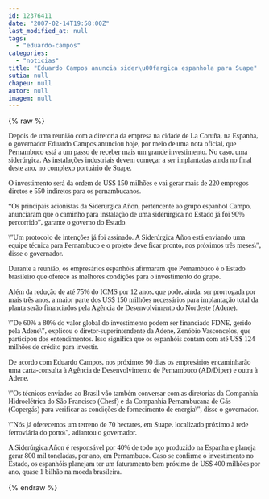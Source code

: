 ```yaml
---
id: 12376411
date: "2007-02-14T19:58:00Z"
last_modified_at: null
tags:
  - "eduardo-campos"
categories:
  - "noticias"
title: "Eduardo Campos anuncia sider\u00fargica espanhola para Suape"
sutia: null
chapeu: null
autor: null
imagem: null
---
```

{% raw %}
<p><P><FONT face=Verdana>Depois de uma reunião com a diretoria da empresa na cidade de La Coruña, na Espanha, o governador Eduardo Campos anunciou hoje, por meio de uma nota oficial, que Pernambuco está a um passo de receber mais um grande investimento. No caso, uma siderúrgica. As instalações industriais devem começar a ser implantadas ainda no final deste ano, no complexo portuário de Suape. </FONT></P></p>
<p><P><FONT face=Verdana>O investimento será da ordem de US$ 150 milhões e vai gerar mais de 220 empregos diretos e 550 indiretos para os pernambucanos. </FONT></P></p>
<p><P><FONT face=Verdana>“Os principais acionistas da Siderúrgica Añon, pertencente ao grupo espanhol Campo, anunciaram que o caminho para instalação de uma siderúrgica no Estado já foi 90% percorrido”, garante o governo do Estado. </FONT></P></p>
<p><P><FONT face=Verdana>\"Um protocolo de intenções já foi assinado. A Siderúrgica Añon está enviando uma equipe técnica para Pernambuco e o projeto deve ficar pronto, nos próximos três meses\", disse o governador. </FONT></P></p>
<p><P><FONT face=Verdana>Durante a reunião, os empresários espanhóis afirmaram que Pernambuco é o Estado brasileiro que oferece as melhores condições para o investimento do grupo.</FONT></P></p>
<p><P><FONT face=Verdana>Além da redução de até 75% do ICMS por 12 anos, que pode, ainda, ser prorrogada por mais três anos, a maior parte dos US$ 150 milhões necessários para implantação total da planta serão financiados pela Agência de Desenvolvimento do Nordeste (Adene). </FONT></P></p>
<p><P><FONT face=Verdana>\"De 60% a 80% do valor global do investimento podem ser financiado FDNE, gerido pela Adene\", explicou o diretor-superintendente da Adene, Zenóbio Vasconcelos, que participou dos entendimentos. Isso significa que os espanhóis contam com até US$ 124 milhões de crédito para investir.</FONT></P></p>
<p><P><FONT face=Verdana>De acordo com Eduardo Campos, nos próximos 90 dias os empresários encaminharão uma carta-consulta à Agência de Desenvolvimento de Pernambuco (AD/Diper) e outra à Adene. </FONT></P></p>
<p><P><FONT face=Verdana>\"Os técnicos enviados ao Brasil vão também conversar com as diretorias da Companhia Hidroelétrica do São Francisco (Chesf) e da Companhia Pernambucana de Gás (Copergás) para verificar as condições de fornecimento de energia\", disse o governador.</FONT></P></p>
<p><P><FONT face=Verdana>\"Nós já oferecemos um terreno de 70 hectares, em Suape, localizado próximo à rede ferroviária do porto\", adiantou o governador. </FONT></P></p>
<p><P><FONT face=Verdana>A Siderúrgica Añon é responsável por 40% de todo aço produzido na Espanha e planeja gerar 800 mil toneladas, por ano, em Pernambuco. Caso se confirme o investimento no Estado, os espanhóis planejam ter um faturamento bem próximo de US$ 400 milhões por ano, quase 1 bilhão na moeda brasileira.</FONT></P> </p>
{% endraw %}